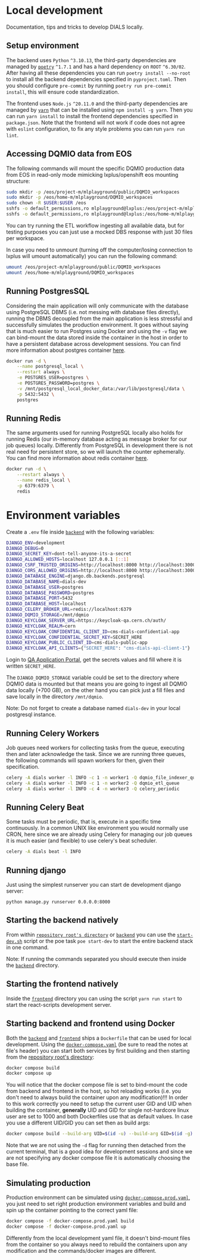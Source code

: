 # Local development

Documentation, tips and tricks to develop DIALS locally.

## Setup environment

The backend uses `Python` `^3.10.13`, the third-party dependencies are managed by [`poetry`](https://python-poetry.org/) `^1.7.1` and has a hard dependency on `ROOT` `^6.30/02`. After having all these dependencies you can run `poetry install --no-root` to install all the backend dependencies specified in `pyproject.toml`. Then you should configure `pre-commit` by running `poetry run pre-commit install`, this will ensure code standardization.

The frontend uses `Node.js` `^20.11.0` and the third-party dependencies are managed by [`yarn`](https://www.npmjs.com/package/yarn) that can be installed using `npm install -g yarn`. Then you can run `yarn install` to install the frontend dependencies specified in `package.json`. Note that the frontend will not work if code does not agree with `eslint` configuration, to fix any style problems you can run `yarn run lint`.

## Accessing DQMIO data from EOS

The following commands will mount the specific DQMIO production data from EOS in read-only mode mimicking lxplus/openshift eos mounting structure:

```bash
sudo mkdir -p /eos/project-m/mlplayground/public/DQMIO_workspaces
sudo mkdir -p /eos/home-m/mlplayground/DQMIO_workspaces
sudo chown -R $USER:$USER /eos
sshfs -o default_permissions,ro mlplayground@lxplus:/eos/project-m/mlplayground/public/DQMIO_workspaces /eos/project-m/mlplayground/public/DQMIO_workspaces
sshfs -o default_permissions,ro mlplayground@lxplus:/eos/home-m/mlplayground/DQMIO_workspaces /eos/home-m/mlplayground/DQMIO_workspaces
```

You can try running the ETL workflow ingesting all available data, but for testing purposes you can just use a mocked DBS response with just 30 files per workspace.

In case you need to unmount (turning off the computer/losing connection to lxplus will umount automatically) you can run the following command:

```bash
umount /eos/project-m/mlplayground/public/DQMIO_workspaces
umount /eos/home-m/mlplayground/DQMIO_workspaces
```

## Running PostgresSQL

Considering the main application will only communicate with the database using PostgreSQL DBMS (i.e. not messing with database files directly), running the DBMS decoupled from the main application is less stressful and successfully simulates the production environment. It goes without saying that is much easier to run Postgres using Docker and using the `-v` flag we can bind-mount the data stored inside the container in the host in order to have a persistent database across development sessions. You can find more information about postgres container [here](https://hub.docker.com/_/postgres).

```bash
docker run -d \
    --name postgresql_local \
    --restart always \
    -e POSTGRES_USER=postgres \
    -e POSTGRES_PASSWORD=postgres \
    -v /mnt/postgresql_local_docker_data:/var/lib/postgresql/data \
    -p 5432:5432 \
    postgres
```

## Running Redis

The same arguments used for running PostgreSQL locally also holds for running Redis (our in-memory database acting as message broker for our job queues) locally. Differently from PostgreSQL in development there is not real need for persistent store, so we will launch the counter ephemerally. You can find more information about redis container [here](https://hub.docker.com/_/redis).

```bash
docker run -d \
    --restart always \
    --name redis_local \
    -p 6379:6379 \
    redis
```

# Environment variables

Create a `.env` file inside [`backend`](/backend/) with the following variables:

```bash
DJANGO_ENV=development
DJANGO_DEBUG=0
DJANGO_SECRET_KEY=dont-tell-anyone-its-a-secret
DJANGO_ALLOWED_HOSTS=localhost 127.0.0.1 [::1]
DJANGO_CSRF_TRUSTED_ORIGINS=http://localhost:8000 http://localhost:3000 http://localhost:8081
DJANGO_CORS_ALLOWED_ORIGINS=http://localhost:8000 http://localhost:3000 http://localhost:8081
DJANGO_DATABASE_ENGINE=django.db.backends.postgresql
DJANGO_DATABASE_NAME=dials-dev
DJANGO_DATABASE_USER=postgres
DJANGO_DATABASE_PASSWORD=postgres
DJANGO_DATABASE_PORT=5432
DJANGO_DATABASE_HOST=localhost
DJANGO_CELERY_BROKER_URL=redis://localhost:6379
DJANGO_DQMIO_STORAGE=/mnt/dqmio
DJANGO_KEYCLOAK_SERVER_URL=https://keycloak-qa.cern.ch/auth/
DJANGO_KEYCLOAK_REALM=cern
DJANGO_KEYCLOAK_CONFIDENTIAL_CLIENT_ID=cms-dials-confidential-app
DJANGO_KEYCLOAK_CONFIDENTIAL_SECRET_KEY=SECRET_HERE
DJANGO_KEYCLOAK_PUBLIC_CLIENT_ID=cms-dials-public-app
DJANGO_KEYCLOAK_API_CLIENTS={"SECRET_HERE": "cms-dials-api-client-1"}
```

Login to [QA Application Portal](https://application-portal-qa.web.cern.ch/), get the secrets values and fill where it is written `SECRET_HERE`.

The `DJANGO_DQMIO_STORAGE` variable could be set to the directory where DQMIO data is mounted but that means you are going to ingest all DQMIO data locally (+700 GB), on the other hand you can pick just a fill files and save locally in the directory `/mnt/dqmio`.

Note: Do not forget to create a database named `dials-dev` in your local postgresql instance.

## Running Celery Workers

Job queues need workers for collecting tasks from the queue, executing then and later acknowledge the task. Since we are running three queues, the following commands will spawn workers for then, given their specification.

```bash
celery -A dials worker -l INFO -c 1 -n worker1 -Q dqmio_file_indexer_queue
celery -A dials worker -l INFO -c 1 -n worker2 -Q dqmio_etl_queue
celery -A dials worker -l INFO -c 4 -n worker3 -Q celery_periodic
```

## Running Celery Beat

Some tasks must be periodic, that is, execute in a specific time continuously. In a common UNIX like environment you would normally use CRON, here since we are already using Celery for managing our job queues it is much easier (and flexible) to use celery's beat scheduler.

```bash
celery -A dials beat -l INFO
```

## Running django

Just using the simplest runserver you can start de development django server:

```bashb
python manage.py runserver 0.0.0.0:8000
```

## Starting the backend natively

From within [`repository root's directory`](/) or [`backend`](/backend/) you can use the [`start-dev.sh`](/backend/scripts/start-dev.sh) script or the poe task `poe start-dev` to start the entire backend stack in one command.

Note: If running the commands separated you should execute then inside the [`backend`](/backend/) directory.

## Starting the frontend natively

Inside the [`frontend`](/frontend/) directory you can using the script `yarn run start` to start the react-scripts development server.

## Starting backend and frontend using Docker

Both the [`backend`](/backend/) and [`frontend`](/frontend/) ships a `Dockerfile` that can be used for local development. Using the [`docker-compose.yaml`](/docker-compose.yaml) (be sure to read the notes at file's header) you can start both services by first building and then starting from the [repository root's directory](/):

```bash
docker compose build
docker compose up
```

You will notice that the docker compose file is set to bind-mount the code from backend and frontend in the host, so hot reloading works (i.e. you don't need to always build the container upon any modification)!!! In order to this work correctly you need to setup the current user GID and UID when building the container, **generally** UID and GID for single not-hardcore linux user are set to 1000 and both Dockerfiles use that as default values. In case you use a different UID/GID you can set then as build args:

```bash
docker compose build --build-arg UID=$(id -u) --build-arg GID=$(id -g)
```

Note that we are not using the `-d` flag for running then detached from the current terminal, that is a good idea for development sessions and since we are not specifying any docker compose file it is automatically choosing the base file.

## Simulating production

Production environment can be simulated using [`docker-compose.prod.yaml`](/docker-compose.prod.yaml), you just need to set right production environment variables and build and spin up the container pointing to the correct yaml file:

```bash
docker compose -f docker-compose.prod.yaml build
docker compose -f docker-compose.prod.yaml up
```

Differently from the local development yaml file, it doesn't bind-mount files from the container so you always need to rebuild the containers upon any modification and the commands/docker images are different.
